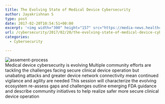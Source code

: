 ```yaml
---
title: The Evolving State of Medical Device Cybersecurity
author: Jayakrishnan S
type: post
date: 2017-02-20T10:54:51+00:00
excerpt: '<img width="300" height="157" src="https://media-news.healthcareguys.com/wp-content/uploads/2017/02/The_Evolvi_1487588092-300x157.jpg" class="attachment-medium size-medium wp-post-image" alt="" style="display: block; margin-bottom: 5px; clear:both;max-width: 100%;" srcset="https://media-news.healthcareguys.com/wp-content/uploads/2017/02/The_Evolvi_1487588092-300x157.jpg 300w, https://media-news.healthcareguys.com/wp-content/uploads/2017/02/The_Evolvi_1487588092-100x52.jpg 100w, https://media-news.healthcareguys.com/wp-content/uploads/2017/02/The_Evolvi_1487588092-1024x535.jpg 1024w, https://media-news.healthcareguys.com/wp-content/uploads/2017/02/The_Evolvi_1487588092.jpg 1200w" sizes="(max-width: 300px) 100vw, 300px" />Medical device cybersecurity is evolving Multiple community efforts are tackling the challenges facing secure clinical device operation but unabating attacks and greater device network connectivity mean continued vigilance and agility are needed This session will characterize the evolving ecosystem re-assess gaps and challenges outline emerging FDA guidance and describe community initiatives to help realize safer more secure clinical device operation '
url: /cybersecurity/2017/02/20/the-evolving-state-of-medical-device-cybersecurity/
categories:
  - Cybersecurity

---
```


![assement-process](/blog/The_Evolvi_1487588092-300x157.jpg#center) </br>
 Medical device cybersecurity is evolving Multiple community efforts are tackling the challenges facing secure clinical device operation but unabating attacks and greater device network connectivity mean continued vigilance and agility are needed This session will characterize the evolving ecosystem re-assess gaps and challenges outline emerging FDA guidance and describe community initiatives to help realize safer more secure clinical device operation